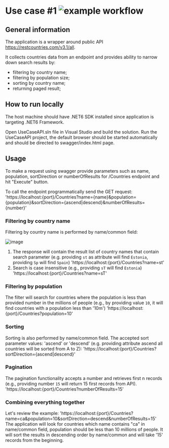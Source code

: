 # Use case #1 ![example workflow](https://github.com/dmytrosvystun88/UseCase1/actions/workflows/build.yml/badge.svg)

## General information

The application is a wrapper around public API https://restcountries.com/v3.1/all. 

It collects countries data from an endpoint and provides ability to narrow down search results by:
- filtering by country name;
- filtering by population size;
- sorting by country name;
- returning paged result;



## How to run locally

The host machine should have .NET6 SDK installed since application is targeting .NET6 Framework.

Open UseCaseAPI.sln file in Visual Studio and build the solution.
Run the UseCaseAPI project, the default browser should be started automatically and should be directed to swagger/index.html page.

## Usage

To make a request using swagger provide parameters such as name, population, sortDirection or numberOfResults for /Countries endpoint and hit "Execute" button.

To call the endpoint programmatically send the GET request: 'https://localhost:{port}/Countries?name={name}&population={population}&sortDirection={ascend|descend}&numberOfResults={number}'

### Filtering by country name
Filtering by country name is performed by name/common field:

![image](https://github.com/dmytrosvystun88/UseCase1/assets/4784289/1cf83462-4afa-4516-bec6-dd4603588061)

1. The response will contain the result list of country names that contain search parameter (e.g. providing `st` as attribute will find `Estonia`, providing `Sp` will find `Spain`)
   'https://localhost:{port}/Countries?name=st'
2. Search is case insensitive (e.g., providing `sT` will find `Estonia`)
   'https://localhost:{port}/Countries?name=sT' 

### Filtering by population
The filter will search for countries where the population is less than provided number in the millions of people (e.g., by providing value `10`, it will find countries with a population less than '10m')
'https://localhost:{port}/Countries?population=10'

### Sorting
Sorting is also performed by name/common field.
The accepted sort parameter values: 'ascend' or 'descend' (e.g. providing attribute ascend all countries will be sorted from A to Z):
'https://localhost:{port}/Countries?sortDirection={ascend|descend}'

### Pagination
The pagination functionality accepts a number and retrieves first n records (e.g., providing number `15` will return 15 first records from API). 
'https://localhost:{port}/Countries?numberOfResults=15'

### Combining everything together
Let's review the example: 
'https://localhost:{port}/Countries?name=ca&population=10&sortDirection=descend&numberOfResults=15'
The application will look for countries which name contains "ca" in name/common field, population should be less than 10 millions of people. It will sort the results in descending order by name/common and will take '15' records from the beginning.






